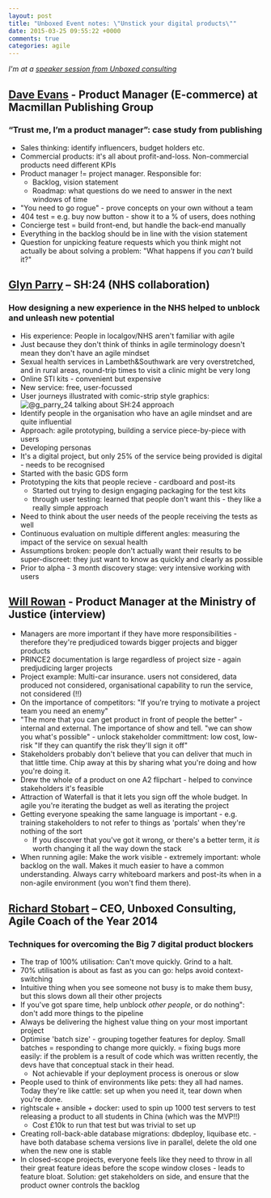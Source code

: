 ```yaml
---
layout: post
title: "Unboxed Event notes: \"Unstick your digital products\""
date: 2015-03-25 09:55:22 +0000
comments: true
categories: agile
---
```


_I'm at a [speaker session from Unboxed consulting](https://www.eventbrite.co.uk/e/unstick-your-digital-products-rapidly-progress-a-complex-product-or-portfolio-of-stalled-products-tickets-15872783924)_

## [Dave Evans](https://www.linkedin.com/pub/dave-evans/a/311/919) - Product Manager (E-commerce) at Macmillan Publishing Group
### “Trust me, I’m a product manager”: case study from publishing
* Sales thinking: identify influencers, budget holders etc.
* Commercial products: it's all about profit-and-loss. Non-commercial products
  need different KPIs
* Product manager != project manager. Responsible for:
    * Backlog, vision statement
    * Roadmap: what questions do we need to answer in the next windows of time
* "You need to go rogue" - prove concepts on your own without a team
* 404 test = e.g. buy now button - show it to a % of users, does nothing
* Concierge test = build front-end, but handle the back-end manually
* Everything in the backlog should be in line with the vision statement
* Question for unpicking feature requests which you think might not actually
  be about solving a problem: "What happens if you _can't_ build it?"


## [Glyn Parry](https://twitter.com/g_parry24/) – SH:24 (NHS collaboration)
### How designing a new experience in the NHS helped to unblock and unleash new potential
* His experience: People in localgov/NHS aren't familiar with agile
* Just because they don't think of thinks in agile terminology doesn't mean
  they don't have an agile mindset
* Sexual health services in Lambeth&Southwark are very overstretched, and in
  rural areas, round-trip times to visit a clinic might be very long
* Online STI kits - convenient but expensive
* New service: free, user-focussed
* User journeys illustrated with comic-strip style graphics:
  ![@g_parry_24 talking about SH:24 approach](https://igcdn-photos-e-a.akamaihd.net/hphotos-ak-xaf1/t51.2885-15/11055891_730864497033484_1856034297_n.jpg)
* Identify people in the organisation who have an agile mindset and are quite
  influential
* Approach: agile prototyping, building a service piece-by-piece with users
* Developing personas
* It's a digital project, but only 25% of the service being provided is
  digital - needs to be recognised
* Started with the basic GDS form
* Prototyping the kits that people recieve - cardboard and post-its
  * Started out trying to design engaging packaging for the test kits
  * through user testing: learned that people don't want this - they like a
    really simple approach
* Need to think about the user needs of the people receiving the tests as well
* Continuous evaluation on multiple different angles: measuring the impact of
  the service on sexual health
* Assumptions broken: people don't actually want their results to be
  super-discreet: they just want to know as quickly and clearly as possible
* Prior to alpha - 3 month discovery stage: very intensive working with users


## [Will Rowan](https://twitter.com/thecustomer) - Product Manager at the Ministry of Justice (interview)
* Managers are more important if they have more responsibilities - therefore
  they're predjudiced towards bigger projects and bigger products
* PRINCE2 documentation is large regardless of project size - again
  predjudicing larger projects
* Project example: Multi-car insurance. users not considered, data produced not
  considered, organisational capability to run the service, not considered
  (!!)
* On the importance of competitors: "If you're trying to motivate a project team you need an enemy"
* "The more that you can get product in front of people the better" - internal
  and external. The importance of show and tell. "we can show you what's
  possible" - unlock stakeholder committment: low cost, low-risk "If they can
  quantify the risk they'll sign it off"
* Stakeholders probably don't believe that you can deliver that much in that
  little time. Chip away at this by sharing what you're doing and how you're
  doing it.
* Drew the whole of a product on one A2 flipchart - helped to convince
  stakeholders it's feasible
* Attraction of Waterfall is that it lets you sign off the whole budget. In agile
  you're iterating the budget as well as iterating the project
* Getting everyone speaking the same language is important - e.g. training
  stakeholders to not refer to things as 'portals' when they're nothing of the
  sort
  * If you discover that you've got it wrong, or there's a better term, it
    _is_ worth changing it all the way down the stack
* When running agile: Make the work visible - extremely important: whole
  backlog on the wall. Makes it much easier to have a common understanding.
  Always carry whiteboard markers and post-its when in a non-agile environment
  (you won't find them there).

## [Richard Stobart](https://twitter.com/richardstobart) – CEO, Unboxed Consulting, Agile Coach of the Year 2014
### Techniques for overcoming the Big 7 digital product blockers
* The trap of 100% utilisation: Can't move quickly. Grind to a halt.
* 70% utilisation is about as fast as you can go: helps avoid context-switching
* Intuitive thing when you see someone not busy is to make them busy, but this
  slows down all their other projects
* If you've got spare time, help unblock _other people_, or do nothing": don't
  add more things to the pipeline
* Always be delivering the highest value thing on your most important project
* Optimise 'batch size' - grouping together features for deploy. Small batches
  = responding to change more quickly. = fixing bugs more easily: if the
  problem is a result of code which was written recently, the devs have that
  conceptual stack in their head.
  * Not achievable if your deployment process is onerous or slow
* People used to think of environments like pets: they all had names. Today
  they're like cattle: set up when you need it, tear down when you're done.
* rightscale + ansible + docker: used to spin up 1000 test servers to test
  releasing a product to all students in China (which was the MVP!!)
  * Cost £10k to run that test but was trivial to set up
* Creating roll-back-able database migrations: dbdeploy, liquibase etc. - have
  both database schema versions live in parallel, delete the old one when the
  new one is stable
* In closed-scope projects, everyone feels like they need to throw in all
  their great feature ideas before the scope window closes - leads to feature
  bloat. Solution: get stakeholders on side, and ensure that the product owner
  controls the backlog

